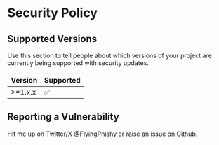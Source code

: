 # Security Policy

## Supported Versions

Use this section to tell people about which versions of your project are
currently being supported with security updates.

| Version | Supported          |
| ------- | ------------------ |
| >=1.x.x   | :white_check_mark: |

## Reporting a Vulnerability

Hit me up on Twitter/X @FlyingPhishy or raise an issue on Github.
